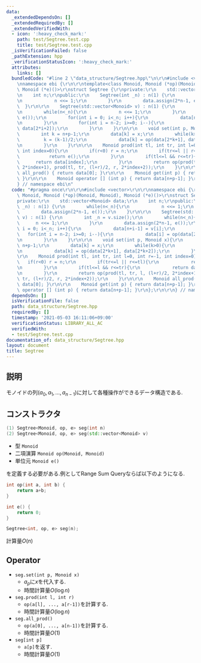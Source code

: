 ```yaml
---
data:
  _extendedDependsOn: []
  _extendedRequiredBy: []
  _extendedVerifiedWith:
  - icon: ':heavy_check_mark:'
    path: test/Segtree.test.cpp
    title: test/Segtree.test.cpp
  _isVerificationFailed: false
  _pathExtension: hpp
  _verificationStatusIcon: ':heavy_check_mark:'
  attributes:
    links: []
  bundledCode: "#line 2 \"data_structure/Segtree.hpp\"\n\r\n#include <vector>\r\n\r\
    \nnamespace ebi {\r\n\r\ntemplate<class Monoid, Monoid (*op)(Monoid, Monoid),\
    \ Monoid (*e)()>\r\nstruct Segtree {\r\nprivate:\r\n    std::vector<Monoid> data;\r\
    \n    int n;\r\npublic:\r\n    Segtree(int _n) : n(1) {\r\n        while(n<_n){\r\
    \n            n <<= 1;\r\n        }\r\n        data.assign(2*n-1, e());\r\n  \
    \  }\r\n\r\n    Segtree(std::vector<Monoid> v) : n(1) {\r\n        int _n = v.size();\r\
    \n        while(n<_n){\r\n            n <<= 1;\r\n        }\r\n        data.assign(2*n-1,\
    \ e());\r\n        for(int i = 0; i<_n; i++){\r\n            data[n+i-1] = v[i];\r\
    \n        }\r\n        for(int i = n-2; i>=0; i--){\r\n            data[i] = op(data[2*i+1],\
    \ data[2*i+2]);\r\n        }\r\n    }\r\n\r\n    void set(int p, Monoid x){\r\n\
    \        int k = n+p-1;\r\n        data[k] = x;\r\n        while(k>0){\r\n   \
    \         k = (k-1)/2;\r\n            data[k] = op(data[2*k+1], data[2*k+2]);\r\
    \n        }\r\n    }\r\n\r\n    Monoid prod(int tl, int tr, int l=0, int r=-1,\
    \ int index=0){\r\n        if(r<0) r = n;\r\n        if(tr<=l || r<=tl){\r\n \
    \           return e();\r\n        }\r\n        if(tl<=l && r<=tr){\r\n      \
    \      return data[index];\r\n        }\r\n        return op(prod(tl, tr, l, (l+r)/2,\
    \ 2*index+1), prod(tl, tr, (l+r)/2, r, 2*index+2));\r\n    }\r\n\r\n    Monoid\
    \ all_prod() { return data[0]; }\r\n\r\n    Monoid get(int p) { return data[n+p-1];\
    \ }\r\n\r\n    Monoid operator [] (int p) { return data[n+p-1]; }\r\n};\r\n\r\n\
    } // namespace ebi\n"
  code: "#pragma once\r\n\r\n#include <vector>\r\n\r\nnamespace ebi {\r\n\r\ntemplate<class\
    \ Monoid, Monoid (*op)(Monoid, Monoid), Monoid (*e)()>\r\nstruct Segtree {\r\n\
    private:\r\n    std::vector<Monoid> data;\r\n    int n;\r\npublic:\r\n    Segtree(int\
    \ _n) : n(1) {\r\n        while(n<_n){\r\n            n <<= 1;\r\n        }\r\n\
    \        data.assign(2*n-1, e());\r\n    }\r\n\r\n    Segtree(std::vector<Monoid>\
    \ v) : n(1) {\r\n        int _n = v.size();\r\n        while(n<_n){\r\n      \
    \      n <<= 1;\r\n        }\r\n        data.assign(2*n-1, e());\r\n        for(int\
    \ i = 0; i<_n; i++){\r\n            data[n+i-1] = v[i];\r\n        }\r\n     \
    \   for(int i = n-2; i>=0; i--){\r\n            data[i] = op(data[2*i+1], data[2*i+2]);\r\
    \n        }\r\n    }\r\n\r\n    void set(int p, Monoid x){\r\n        int k =\
    \ n+p-1;\r\n        data[k] = x;\r\n        while(k>0){\r\n            k = (k-1)/2;\r\
    \n            data[k] = op(data[2*k+1], data[2*k+2]);\r\n        }\r\n    }\r\n\
    \r\n    Monoid prod(int tl, int tr, int l=0, int r=-1, int index=0){\r\n     \
    \   if(r<0) r = n;\r\n        if(tr<=l || r<=tl){\r\n            return e();\r\
    \n        }\r\n        if(tl<=l && r<=tr){\r\n            return data[index];\r\
    \n        }\r\n        return op(prod(tl, tr, l, (l+r)/2, 2*index+1), prod(tl,\
    \ tr, (l+r)/2, r, 2*index+2));\r\n    }\r\n\r\n    Monoid all_prod() { return\
    \ data[0]; }\r\n\r\n    Monoid get(int p) { return data[n+p-1]; }\r\n\r\n    Monoid\
    \ operator [] (int p) { return data[n+p-1]; }\r\n};\r\n\r\n} // namespace ebi"
  dependsOn: []
  isVerificationFile: false
  path: data_structure/Segtree.hpp
  requiredBy: []
  timestamp: '2021-05-03 16:11:06+09:00'
  verificationStatus: LIBRARY_ALL_AC
  verifiedWith:
  - test/Segtree.test.cpp
documentation_of: data_structure/Segtree.hpp
layout: document
title: Segtree
---
```


## 説明

モノイドの列$(a_0,a_1,\dots,a_{n-1})$に対して各種操作ができるデータ構造である.

## コンストラクタ

```cpp
(1) Segtree<Monoid, op, e> seg(int n)
(2) Segtree<Monoid, op, e> seg(std::vector<Monoid> v)
```
-   型 ```Monoid```
-   二項演算 ```Monoid op(Monoid, Monoid)```
-   単位元 ```Monoid e()```

を定義する必要がある.例としてRange Sum Queryならば以下のようになる.

```cpp
int op(int a, int b) { 
    return a+b; 
}

int e() { 
    return 0; 
}

Segtree<int, op, e> seg(n);
```

計算量$O(n)$

## Operator
-   ```seg.set(int p, Monoid x)```
    -   $a_p$に$x$を代入する.
    -   時間計算量$O(\log n)$
-   ```seg.prod(int l, int r)```
    -   ```op(a[l], ..., a[r-1])```を計算する.
    -   時間計算量$O(\log n)$
-   ```seg.all_prod()```
    -   ```op(a[0], ..., a[n-1])```を計算する.
    -   時間計算量$O(1)$
-   ```seg[int p]```
    -   ```a[p]```を返す.
    -   時間計算量$O(1)$